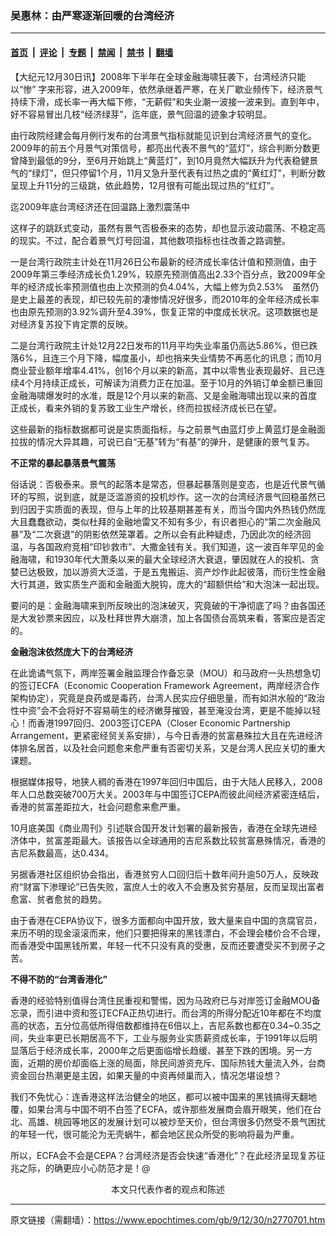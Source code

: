 ### 吴惠林：由严寒逐渐回暖的台湾经济

---

#### [首页](../../../..?n2770701) &nbsp;|&nbsp; [评论](../../../../../epoch-comment?n2770701) &nbsp;|&nbsp; [专题](../../../../../epoch-special?n2770701) &nbsp;|&nbsp; [禁闻](../../../../../epoch-news?n2770701) &nbsp;|&nbsp; [禁书](../../../../../books?n2770701) &nbsp;|&nbsp; [翻墙](https://github.com/gfw-breaker/nogfw/blob/master/README.md?n2770701)


<div class="post_content" id="artbody" itemprop="articleBody">
 <!-- article content begin -->
 <p>
  【大纪元12月30日讯】2008年下半年在全球金融海啸狂袭下，台湾经济只能以“惨” 字来形容，进入2009年，依然承继着严寒，在关厂歇业频传下，经济景气持续下滑，成长率一再大幅下修，“无薪假”和失业潮一波接一波来到。直到年中，好不容易冒出几枝“经济绿芽”，迄年底，景气回温的迹象才较明显。
 </p>
 <p>
  由行政院经建会每月例行发布的台湾景气指标就能见识到台湾经济景气的变化。2009年的前五个月景气对策信号，都亮出代表不景气的“蓝灯”，综合判断分数更曾降到最低的9分，至6月开始跳上“黄蓝灯”，到10月竟然大幅跃升为代表稳健景气的“绿灯”，但只停留1个月，11月又急升至代表有过热之虞的“黄红灯”，判断分数呈现上升11分的三级跳，依此趋势，12月很有可能出现过热的“红灯”。
 </p>
 <p>
  迄2009年底台湾经济还在回温路上激烈震荡中
 </p>
 <p>
  这样子的跳跃式变动，虽然有景气否极泰来的态势，却也显示波动震荡、不稳定高的现实。不过，配合着景气灯号回温，其他数项指标也往改善之路调整。
 </p>
 <p>
  一是台湾行政院主计处在11月26日公布最新的经济成长率估计值和预测值，由于2009年第三季经济成长负1.29%，较原先预测值高出2.33个百分点，致2009年全年的经济成长率预测值也由上次预测的负4.04%，大幅上修为负2.53%　虽然仍是史上最差的表现，却已较先前的凄惨情况好很多，而2010年的全年经济成长率也由原先预测的3.92%调升至4.39%，恢复正常的中度成长状况。这项数据也是对经济复苏投下肯定票的反映。
 </p>
 <p>
  二是台湾行政院主计处12月22日发布的11月平均失业率虽仍高达5.86%，但已跌落6%，且连三个月下降，幅度虽小，却也捎来失业情势不再恶化的讯息；而10月商业营业额年增率4.41%，创16个月以来的新高，其中以零售业表现最好、且已连续4个月持续正成长，可解读为消费力正在加温。至于10月的外销订单金额已重回金融海啸爆发时的水准，既是12个月以来的新高、又是金融海啸出现以来的首度正成长，看来外销的复苏致工业生产增长，终而拉拔经济成长已在望。
 </p>
 <p>
  这些最新的指标数据都可说是实质面指标，与之前景气由蓝灯步上黄蓝灯是金融面拉拔的情况大异其趣，可说已自“无基”转为“有基”的弹升，是健康的景气复苏。
 </p>
 <p>
  <b>
   不正常的暴起暴落景气震荡
  </b>
 </p>
 <p>
  俗话说：否极泰来。景气的起落本是常态，但暴起暴落则是变态，也是近代景气循环的写照，说到底，就是泛滥游资的投机炒作。这一次的台湾经济景气回稳虽然已到归因于实质面的表现，但与上年的比较基期甚差有关，而当今国内外热钱仍然庞大且蠢蠢欲动，类似杜拜的金融地雷又不知有多少，有识者担心的“第二次金融风暴”及“二次衰退”的阴影依然笼罩着。之所以会有此种疑虑，乃因此次的经济回温，与各国政府竞相“印钞救市”、大撒金钱有关。我们知道，这一波百年罕见的金融海啸，和1930年代大萧条以来的最大全球经济大衰退，肇因就在人的投机、贪婪已达极致，加以游资大泛滥，于是五鬼搬运、资产炒作此起彼落，而衍生性金融大行其道，致实质生产面和金融面大脱钩，庞大的“超额供给”和大泡沫一起出现。
 </p>
 <p>
  要问的是：金融海啸来到所反映出的泡沫破灭，究竟破的干净彻底了吗？由各国还是大发钞票来因应，以及杜拜世界大崩溃，加上各国债台高筑来看，答案应是否定的。
 </p>
 <p>
  <b>
   金融泡沫依然庞大下的台湾经济
  </b>
 </p>
 <p>
  在此诡谲气氛下，两岸签署金融监理合作备忘录（MOU）和马政府一头热想急切的签订ECFA（Economic Cooperation Framework Agreement，两岸经济合作架构协定），究竟是良药或是毒药，台湾人民实应仔细思量，而有如洪水般的“政治性中资”会不会将好不容易萌生的经济嫩芽摧毁，甚至淹没台湾，更是不能掉以轻心！而香港1997回归、2003签订CEPA（Closer Economic Partnership Arrangement，更紧密经贸关系安排），与今日香港的贫富悬殊拉大且在先进经济体排名居首，以及社会问题愈来愈严重有否密切关系，又是台湾人民应关切的重大课题。
 </p>
 <p>
  根据媒体报导，地狭人稠的香港在1997年回归中国后，由于大陆人民移入，2008年人口总数突破700万大关。2003年与中国签订CEPA而彼此间经济紧密连结后，香港的贫富差距拉大，社会问题愈来愈严重。
 </p>
 <p>
  10月底美国《商业周刊》引述联合国开发计划署的最新报告，香港在全球先进经济体中，贫富差距最大。该报告以全球通用的吉尼系数比较贫富悬殊情况，香港的吉尼系数最高，达0.434。
 </p>
 <p>
  另据香港社区组织协会指出，香港贫穷人口回归后十数年间升逾50万人，反映政府“财富下渗理论”已告失败，富庶人士的收入不会惠及贫穷基层，反而呈现出富者愈富、贫者愈贫的趋势。
 </p>
 <p>
  由于香港在CEPA协议下，很多方面都向中国开放，致大量来自中国的贪腐官员，来历不明的现金滚滚而来，他们只要把得来的黑钱漂白，不会理会楼价合不合理，而香港受中国黑钱所累，年轻一代不只没有真的受惠，反而还要遭受买不到房子之苦。
 </p>
 <p>
  <b>
   不得不防的“台湾香港化”
  </b>
 </p>
 <p>
  香港的经验特别值得台湾住民重视和警惕，因为马政府已与对岸签订金融MOU备忘录，而引进中资和签订ECFA正热切进行。而台湾的所得分配近10年都在不均度高的状态，五分位高低所得倍数都维持在6倍以上，吉尼系数也都在0.34~0.35之间，失业率更已长期居高不下，工业与服务业实质薪资成长率，于1991年以后明显落后于经济成长率，2000年之后更面临增长趋缓、甚至下跌的困境。另一方面，近期的房价却面临上涨的局面，除民间游资充斥、国际热钱大量流入外，台商资金回台热潮更是主因，如果天量的中资再倾巢而入，情况怎堪设想？
 </p>
 <p>
  我们不免忧心：连香港这样法治健全的地区，都可以被中国来的黑钱搞得天翻地覆，如果台湾与中国不明不白签了ECFA，或许那些发展商会眉开眼笑，他们在台北、高雄、桃园等地区的发展计划可以被炒至天价，但台湾很多仍然受不景气困扰的年轻一代，很可能沦为无壳蜗牛，都会地区民众所受的影响将最为严重。
 </p>
 <p>
  所以，ECFA会不会是CEPA？台湾经济是否会快速“香港化”？在此经济呈现复苏征兆之际，的确更应小心防范才是！@
  <font color="#ffffff">
   (http://www.dajiyuan.com)
  </font>
  <br/>
  <center>
   <font class="GY13">
    本文只代表作者的观点和陈述
   </font>
  </center>
 </p>
 <!-- article content end -->
 <div id="below_article_ad">
 </div>
</div>


---

原文链接（需翻墙）：https://www.epochtimes.com/gb/9/12/30/n2770701.htm